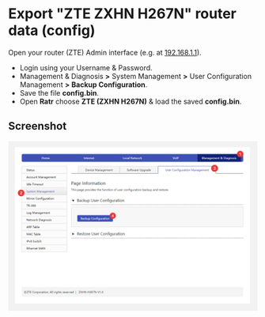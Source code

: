 # Export "ZTE ZXHN H267N" router data (config)

Open your router (ZTE) Admin interface (e.g. at [192.168.1.1](http://192.168.1.1)).  

* Login using your Username & Password.
* Management & Diagnosis **>** System Management **>** User Configuration Management **>** **Backup Configuration**.
* Save the file **config.bin**.
* Open **Ratr** choose **ZTE (ZXHN H267N)** & load the saved **config.bin**.

## Screenshot

[![how](./../assets/ZTE-ZXHN-H267N.jpg)](#)